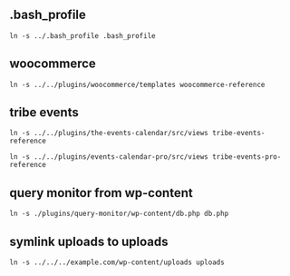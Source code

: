## .bash_profile

    ln -s ../.bash_profile .bash_profile

## woocommerce

    ln -s ../../plugins/woocommerce/templates woocommerce-reference

## tribe events

    ln -s ../../plugins/the-events-calendar/src/views tribe-events-reference

<!--break-->

    ln -s ../../plugins/events-calendar-pro/src/views tribe-events-pro-reference
    
<!--cd tribe-events-reference-->
<!--ln -s ../../../events-calendar-pro/src/views/pro pro-->

## query monitor from wp-content

    ln -s ./plugins/query-monitor/wp-content/db.php db.php

## symlink uploads to uploads

    ln -s ../../../example.com/wp-content/uploads uploads
